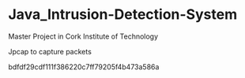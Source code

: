 # Java_Intrusion-Detection-System

Master Project in Cork Institute of Technology

Jpcap to capture packets


bdfdf29cdf111f386220c7ff79205f4b473a586a
